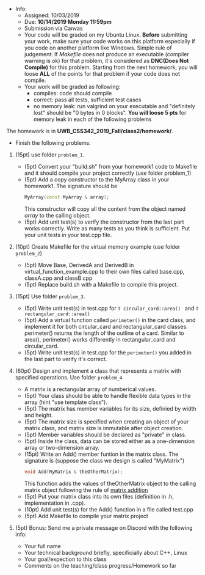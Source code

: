 * Info:
    - Assigned: 10/03/2019
    - Due: **10/14/2019 Monday 11:59pm**
    - Submission via Canvas
    - Your code will be graded on my Ubuntu Linux.  **Before** submitting your work, make sure your code works on this platform especially if you code on another platform like Windows. Simple rule of judgement: If *Makefile* does not produce an executable (compiler warning is ok) for that problem, it's considered as **DNC(Does Not Compile)** for this problem. Starting from the next homework, you will loose **ALL** of the points for that problem if your code does not compile. 
    - Your work will be graded as following:
        - compiles: code should compile
        - correct: pass all tests, sufficient test cases
        - no memory leak: run valgrind on your executable and "definitely lost" should be "0 bytes in 0 blocks". **You will loose 5 pts** for memory leak in each of the following problems
       
The homework is in **UWB_CSS342_2019_Fall/class2/homework/**. 

* Finish the following problems:

1. (15pt) use folder ```problem_1```.
    - (5pt) Convert your "build.sh" from your homework1 code to Makefile and it should compile your project correctly (use folder problem_1)
    - (5pt) Add a copy constructor to the MyArray class in your homework1. The signature should be 
        ```cpp
        MyArray(const MyArray & array);
        ```
        This constructor will copy all the content from the object named *array* to the calling object. 
    - (5pt) Add unit test(s) to verify the constructor from the last part works correctly. Write as many tests as you think is sufficient. Put your unit tests in your test.cpp file.
    

2. (10pt) Create Makefile for the virtual memory example (use folder ```problem_2```)
    - (5pt) Move Base, DerivedA and DerivedB in virtual_function_example.cpp to their own files called base.cpp, classA.cpp and classB.cpp
    - (5pt) Replace build.sh with a Makefile to compile this project.

3. (15pt) Use folder ```problem_3```.
    - (5pt) Write unit test(s) in test.cpp for ```T circular_card::area() ``` and ```T rectangular_card::area() ```
    - (5pt) Add a virtual function called ```perimeter()``` in the card class, and implement it for both circular_card and rectangular_card classes. perimeter() returns the length of the outline of a card. Similar to area(), perimeter() works differently in rectangular_card and circular_card.
    - (5pt) Write unit test(s) in test.cpp for the ```perimeter()``` you added in the last part to verify it's correct. 

4. (60pt) Design and implement a class that represents a matrix with specified operations. Use folder ```problem_4```
    - A matrix is a rectangular array of numberical values.
    -  (5pt) Your class should be able to handle flexible data types in the array (hint "use template class").
    -  (5pt) The matrix has member variables for its size, definied by width and height.
    -  (5pt) The matrix size is specified when creating an object of your matrix class, and matrix size is immutable after object creation. 
    -  (5pt) Member variables should be declared as "private" in class.
    -  (5pt) Inside the class, data can be stored either as a one-dimension array or two-dimension array.
    -  (15pt) Write an Add() member funtion in the matrix class. The signature is (suppose the class we design is called "MyMatrix")
        ```cpp
        void Add(MyMatrix & theOtherMatrix);
        ```
        This function adds the values of theOtherMatrix object to the calling matrix object following the rule of [matrix addition](https://en.wikipedia.org/wiki/Matrix_addition)
    -  (5pt) Put your matrix class into its own files (definition in .h, implementation in .cpp).
    -  (10pt) Add unit test(s) for the Add() function in a file called test.cpp
    -  (5pt) Add Makefile to compile your matrix project

5. (5pt) Bonus: Send me a private message on Discord with the following info:
    - Your full name
    - Your technical background briefly, specificially about C++, Linux
    - Your goal/expection to this class
    - Comments on the teaching/class progress/Homework so far
    
